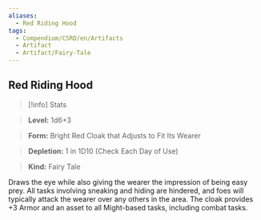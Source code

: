 ```yaml
---
aliases:
  - Red Riding Hood
tags:
  - Compendium/CSRD/en/Artifacts
  - Artifact
  - Artifact/Fairy-Tale
---
```

  
    
## Red Riding Hood    
>[!info] Stats    
> **Level:** 1d6+3    
> **Form:** Bright Red Cloak that Adjusts to Fit Its Wearer    
> **Depletion:** 1 in 1D10 (Check Each Day of Use)    
> **Kind:** Fairy Tale  
    
Draws the eye while also giving the wearer the impression of being easy prey. All tasks involving sneaking and hiding are hindered, and foes will typically attack the wearer over any others in the area. The cloak provides +3 Armor and an asset to all Might-based tasks, including combat tasks.